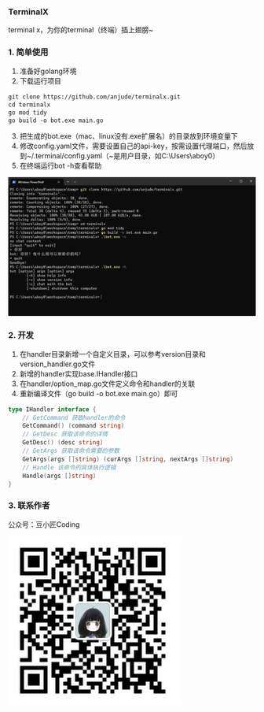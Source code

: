 ### TerminalX
terminal x，为你的terminal（终端）插上翅膀~

### 1. 简单使用
1. 准备好golang环境
2. 下载运行项目
```shell
git clone https://github.com/anjude/terminalx.git
cd terminalx
go mod tidy
go build -o bot.exe main.go
```
3. 把生成的bot.exe（mac、linux没有.exe扩展名）的目录放到环境变量下
4. 修改config.yaml文件，需要设置自己的api-key，按需设置代理端口，然后放到~/.terminal/config.yaml（~是用户目录，如C:\Users\aboy0）
5. 在终端运行bot -h查看帮助

![img.png](doc/img.png)

### 2. 开发
1. 在handler目录新增一个自定义目录，可以参考version目录和version_handler.go文件
2. 新增的handler实现base.IHandler接口
3. 在handler/option_map.go文件定义命令和handler的关联
4. 重新编译文件（go build -o bot.exe main.go）即可
```go
type IHandler interface {
	// GetCommand 获取handler的命令
	GetCommand() (command string)
	// GetDesc 获取该命令的详情
	GetDesc() (desc string)
	// GetArgs 获取该命令需要的参数
	GetArgs(args []string) (curArgs []string, nextArgs []string)
	// Handle 该命令的具体执行逻辑
	Handle(args []string)
}
```
### 3. 联系作者
公众号：豆小匠Coding

![](doc/qrcode_for_coder_bean.jpg)